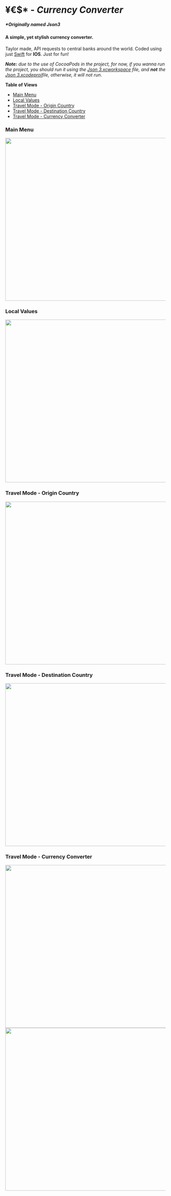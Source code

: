 # &yen;&euro;$\*  - *Currency Converter*
##### \*Originally named *Json3*
#### A simple, yet stylish currency converter. 
Taylor made, API requests to central banks around the world.
Coded using just [Swift](https://github.com/apple/swift) for **IOS**.
Just for fun!

***Note:*** *due to the use of CocoaPods in the project, for now, if you wanna run the project, you should run it using the [Json 3.xcworkspace](https://github.com/seb-salazar/YES-iOS/tree/master/Json%203.xcworkspace) file, and **not** the [Json 3.xcodeproj](https://github.com/seb-salazar/YES-iOS/tree/master/Json%203.xcodeproj)file, otherwise, it will not run*.

**Table of Views**
* [Main Menu](#1)
* [Local Values](#2)
* [Travel Mode - Origin Country](#3)
* [Travel Mode - Destination Country](#4)
* [Travel Mode - Currency Converter](#5)

### Main Menu
<a name="1">
<p align="center">
    <img src="gitImages/1.png" width="510">
</p>
</a>

### Local Values
<a name="2">
<p align="center">
    <img src="gitImages/2.png" width="510">
</p>
</a>

### Travel Mode - Origin Country
<a name="3">
<p align="center">
    <img src="gitImages/3.png" width="510">
</p>
</a>

### Travel Mode - Destination Country
<a name="4">
<p align="center">
    <img src="gitImages/4.png" width="510">
</p>
</a>

### Travel Mode - Currency Converter
<a name="5">
<p align="center"> 
    <img src="gitImages/5.png" width="510">
    <img src="gitImages/6.png" width="510">
</p>
</a>